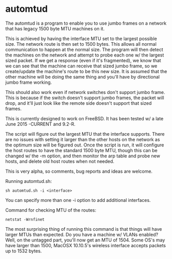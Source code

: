 automtud
========

The automtud is a program to enable you to use jumbo frames on a network
that has legacy 1500 byte MTU machines on it.

This is achieved by having the interface MTU set to the largest possible
size.  The network route is then set to 1500 bytes.  This allows all
normal communication to happen at the normal size.  The program will then
detect the machines on the network and attempt to probe each one w/ the
largest sized packet.  If we get a response (even if it's fragmented), we
know that we can see that the machine can receive that sized jumbo frame,
so we create/update the machine's route to be this new size.  It is assumed
that the other machine will be doing the same thing and you'll have by
directional jumbo frame working.

This should also work even if network switches don't support jumbo frame.
This is because if the switch doesn't support jumbo frames, the packet
will drop, and it'll just look like the remote side doesn't support that
sized frames.

This is currently designed to work on FreeBSD.  It has been tested w/
a late June 2015 -CURRENT and 9.2-R.

The script will figure out the largest MTU that the interface supports.
There are no issues with setting it larger than the other hosts on the
network as the optimum size will be figured out.  Once the script is
run, it will configure the host routes to have the standard 1500 byte
MTU, though this can be changed w/ the -m option, and then monitor the
arp table and probe new hosts, and delete old host routes when not
needed.

This is very alpha, so comments, bug reports and ideas are welcome.

Running automtud.sh:

	sh automtud.sh -i <interface>

You can specify more than one -i option to add additional interfaces.

Command for checking MTU of the routes:

	netstat -Wrnfinet

The most surprising thing of running this command is that things will
have larger MTUs than expected.  Do you have a machine w/ VLANs
enabled?  Well, on the untagged part, you'll now get an MTU of 1504.
Some OS's may have larger than 1500, MacOSX 10.10.5's wireless interface
accepts packets up to 1532 bytes.

